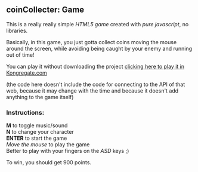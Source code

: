 ## coinCollecter: Game

This is a really really simple _HTML5 game_ created with _pure javascript_, no libraries.

Basically, in this game, you just gotta collect coins moving the mouse around the screen, while avoiding being caught by your enemy and running out of time!

You can play it without downloading the project [clicking here to play it in Kongregate.com](https://www.kongregate.com/games/valeenconti/coin-collecter) 

(the code here doesn't include the code for connecting to the API of that web, because it may change with the time and because it doesn't add anything to the game itself)
### Instructions: 
**M** to toggle music/sound  
**N** to change your character  
**ENTER** to start the game  
_Move the mouse_ to play the game  
Better to play with your fingers on the _ASD_ keys ;)

To win, you should get 900 points.
